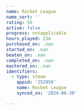 ```yaml
---
name: Rocket League
name_sort: ''
rating: 56
active: false
progress: notapplicable
hours_played: 234
purchased_on: .nan
started_on: .nan
beaten_on: .nan
completed_on: .nan
mastered_on: .nan
identifiers:
  - type: steam
    appid: '252950'
    name: Rocket League
    synced_on: '2024-08-30'

---
```

